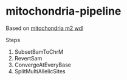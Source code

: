 # mitochondria-pipeline  
  
 Based on [mitochondria m2 wdl](https://github.com/broadinstitute/gatk/tree/2e6045a259ed2ded3e9036a5b44a1f8ba330860d/scripts/mitochondria_m2_wdl)
   
  Steps  
  1.  SubsetBamToChrM
  2.  RevertSam
  4.  ConvergeAtEveryBase
  5.  SplitMultiAllelicSites
